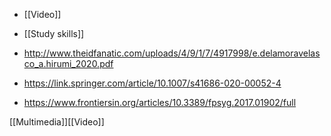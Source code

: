   - [[Video]]
  - [[Study skills]]

  - http://www.theidfanatic.com/uploads/4/9/1/7/4917998/e.delamoravelasco_a.hirumi_2020.pdf
  - https://link.springer.com/article/10.1007/s41686-020-00052-4
  - https://www.frontiersin.org/articles/10.3389/fpsyg.2017.01902/full

[[Multimedia]][[Video]]